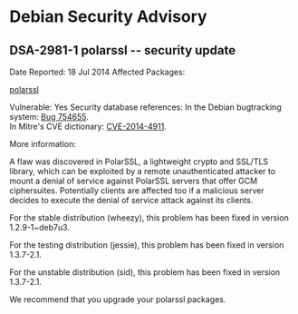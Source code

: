 
Debian Security Advisory
========================


DSA-2981-1 polarssl -- security update
--------------------------------------



Date Reported:
18 Jul 2014
Affected Packages:

[polarssl](https://packages.debian.org/src:polarssl)

Vulnerable:
Yes
Security database references:
In the Debian bugtracking system: [Bug 754655](https://bugs.debian.org/cgi-bin/bugreport.cgi?bug=754655).  
In Mitre's CVE dictionary: [CVE-2014-4911](https://security-tracker.debian.org/tracker/CVE-2014-4911).  

More information:

A flaw was discovered in PolarSSL, a lightweight crypto and SSL/TLS
library, which can be exploited by a remote unauthenticated attacker to
mount a denial of service against PolarSSL servers that offer GCM
ciphersuites. Potentially clients are affected too if a malicious server
decides to execute the denial of service attack against its clients.


For the stable distribution (wheezy), this problem has been fixed in
version 1.2.9-1~deb7u3.


For the testing distribution (jessie), this problem has been fixed in
version 1.3.7-2.1.


For the unstable distribution (sid), this problem has been fixed in
version 1.3.7-2.1.


We recommend that you upgrade your polarssl packages.





